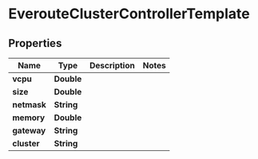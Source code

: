 

# EverouteClusterControllerTemplate


## Properties

Name | Type | Description | Notes
------------ | ------------- | ------------- | -------------
**vcpu** | **Double** |  | 
**size** | **Double** |  | 
**netmask** | **String** |  | 
**memory** | **Double** |  | 
**gateway** | **String** |  | 
**cluster** | **String** |  | 



